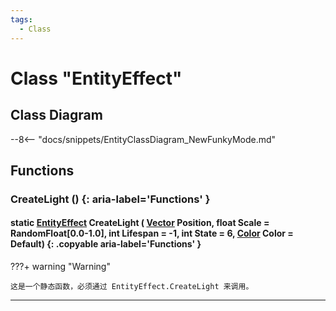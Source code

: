 ```yaml
---
tags:
  - Class
---
```

# Class "EntityEffect"

## Class Diagram
--8<-- "docs/snippets/EntityClassDiagram_NewFunkyMode.md"
## Functions

### CreateLight () {: aria-label='Functions' }
#### static [EntityEffect](EntityEffect.md) CreateLight ( [Vector](Vector.md) Position, float Scale = RandomFloat[0.0-1.0], int Lifespan = -1, int State = 6, [Color](Color.md) Color = Default) {: .copyable aria-label='Functions' }
???+ warning "Warning"

    这是一个静态函数，必须通过 EntityEffect.CreateLight 来调用。

___